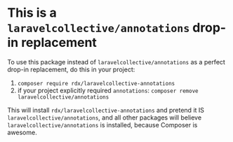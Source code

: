 # This is a `laravelcollective/annotations` drop-in replacement

To use this package instead of `laravelcollective/annotations` as a perfect drop-in replacement, do this in your project:

1. `composer require rdx/laravelcollective-annotations`
2. if your project explicitly required `annotations`: `composer remove laravelcollective/annotations`

This will install `rdx/laravelcollective-annotations` and pretend it IS `laravelcollective/annotations`, and all other packages will believe `laravelcollective/annotations` is installed, because Composer is awesome.
